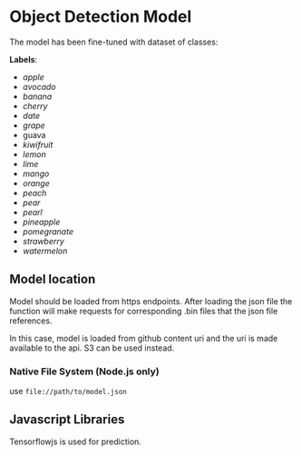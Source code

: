 # Object Detection Model
The model has been fine-tuned with dataset of classes: 

**Labels**:
- *apple*
- *avocado*
- *banana*
- *cherry*
- *date*
- *grape*
- guava
- *kiwifruit*
- *lemon*
- *lime*
- *mango*
- *orange*
- *peach*
- *pear*
- *pearl*
- *pineapple*
- *pomegranate*
- *strawberry*
- *watermelon*

## Model location 
Model should be loaded from https endpoints. After loading the json file the function will make requests for corresponding .bin files that the json file references.

In this case, model is loaded from github content uri and the uri is made available to the api. S3 can be used instead.

### Native File System (Node.js only)
use `file://path/to/model.json`

## Javascript Libraries 
Tensorflowjs is used for prediction.
